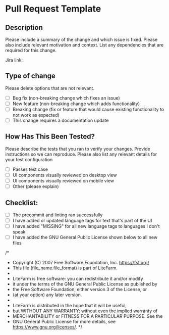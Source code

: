 # Pull Request Template

## Description

Please include a summary of the change and which issue is fixed. Please also include relevant motivation and context. List any dependencies that are required for this change.

Jira link: 

## Type of change

Please delete options that are not relevant.

- [ ] Bug fix (non-breaking change which fixes an issue)
- [ ] New feature (non-breaking change which adds functionality)
- [ ] Breaking change (fix or feature that would cause existing functionality to not work as expected)
- [ ] This change requires a documentation update

## How Has This Been Tested?

Please describe the tests that you ran to verify your changes. Provide instructions so we can reproduce. Please also list any relevant details for your test configuration

- [ ] Passes test case
- [ ] UI components visually reviewed on desktop view
- [ ] UI components visually reviewed on mobile view
- [ ] Other (please explain)

## Checklist:

- [ ] The precommit and linting ran successfully
- [ ] I have added or updated language tags for text that's part of the UI
- [ ] I have added "MISSING" for all new language tags to languages I don't speak
- [ ] I have added the GNU General Public License shown below to all new files

/*
 *  Copyright (C) 2007 Free Software Foundation, Inc. <https://fsf.org/>
 *  This file (file_name.file_format) is part of LiteFarm.
 *
 *  LiteFarm is free software: you can redistribute it and/or modify
 *  it under the terms of the GNU General Public License as published by
 *  the Free Software Foundation, either version 3 of the License, or
 *  (at your option) any later version.
 *
 *  LiteFarm is distributed in the hope that it will be useful,
 *  but WITHOUT ANY WARRANTY; without even the implied warranty of
 *  MERCHANTABILITY or FITNESS FOR A PARTICULAR PURPOSE. See the
 *  GNU General Public License for more details, see <https://www.gnu.org/licenses/>.
 */
